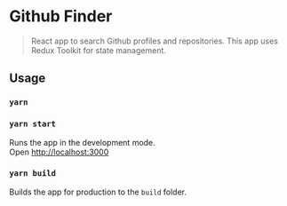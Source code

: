 # Github Finder

> React app to search Github profiles and repositories. This app uses Redux Toolkit for state management.

## Usage

### `yarn`

### `yarn start`

Runs the app in the development mode.<br>
Open [http://localhost:3000](http://localhost:3000)

### `yarn build`

Builds the app for production to the `build` folder.<br>
